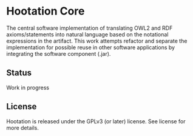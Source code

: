 # Hootation Core

The central software implementation of translating OWL2 and RDF axioms/statements into natural language based on the notational expressions in the artifact. This work attempts refactor and separate the implementation for possible reuse in other software applications by integrating the software component (.jar).

## Status
Work in progress

## License

Hootation is released under the GPLv3 (or later) license. See license for more details.